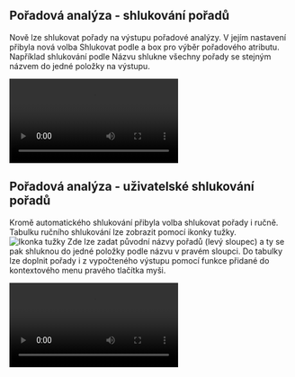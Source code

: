﻿---
categories: [kiwi]
layout: kiwi
---
## Pořadová analýza - shlukování pořadů
Nově lze shlukovat pořady na výstupu pořadové analýzy. V jejím nastavení přibyla nová volba Shlukovat podle a box pro výběr pořadového atributu. 
Například shlukování podle Názvu shlukne všechny pořady se stejným názvem do jedné položky na výstupu.

<video src="{{site.url}}/data/shlukovaniporadu.mp4" type="video/mp4" controls>Shlukování pořadů</video>

## Pořadová analýza - uživatelské shlukování pořadů
Kromě automatického shlukování přibyla volba shlukovat pořady i ručně. Tabulku ručního shlukování lze zobrazit pomocí ikonky tužky. ![Ikonka tužky]({{site.url}}/data/tuzkashluk.PNG "Ikona tužky") Zde lze zadat původní názvy pořadů (levý sloupec) a ty se pak shluknou do jedné položky podle názvu v pravém sloupci. 
Do tabulky lze doplnit pořady i z vypočteného výstupu pomocí funkce přidané do kontextového menu pravého tlačítka myši.

<video src="{{site.url}}/data/rucnishlukovaní.mp4" type="video/mp4" controls>Uživatelské shlukovní pořadů</video>



